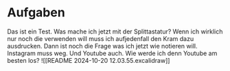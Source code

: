 # Aufgaben

Das ist ein Test.
Was mache ich jetzt mit der Splittastatur?
Wenn ich wirklich nur noch die verwenden will muss ich aufjedenfall den Kram dazu ausdrucken.
Dann ist noch die Frage was ich jetzt wie notieren will. 
Instagram muss weg. Und Youtube auch. Wie werde ich denn Youtube am besten los? 
![[README 2024-10-20 12.03.55.excalidraw]]